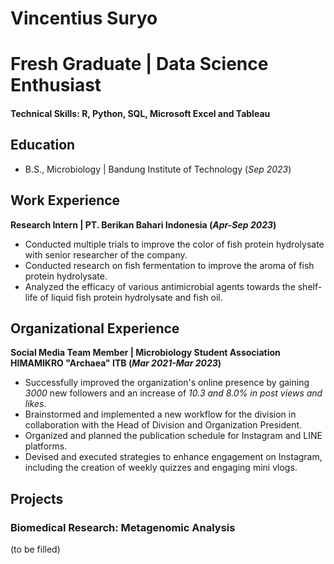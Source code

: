# Vincentius Suryo
# Fresh Graduate | Data Science Enthusiast

#### Technical Skills: R, Python, SQL, Microsoft Excel and Tableau

## Education	 			        		
- B.S., Microbiology | Bandung Institute of Technology (_Sep 2023_)

## Work Experience
**Research Intern | PT. Berikan Bahari Indonesia (_Apr-Sep 2023_)**
- Conducted multiple trials to improve the color of fish protein hydrolysate with senior researcher of the company.
- Conducted research on fish fermentation to improve the aroma of fish protein hydrolysate.
- Analyzed the efficacy of various antimicrobial agents towards the shelf-life of liquid fish protein hydrolysate and fish oil.

## Organizational Experience
**Social Media Team Member | Microbiology Student Association HIMAMIKRO "Archaea" ITB (_Mar 2021-Mar 2023_)**
- Successfully improved the organization's online presence by gaining *3000* new followers and an increase of *10.3 and 8.0% in post views and likes.*
- Brainstormed and implemented a new workflow for the division in collaboration with the Head of Division and Organization President.
- Organized and planned the publication schedule for Instagram and LINE platforms.
- Devised and executed strategies to enhance engagement on Instagram, including the creation of weekly quizzes and engaging mini vlogs.

## Projects
### Biomedical Research: **Metagenomic Analysis**
(to be filled)
